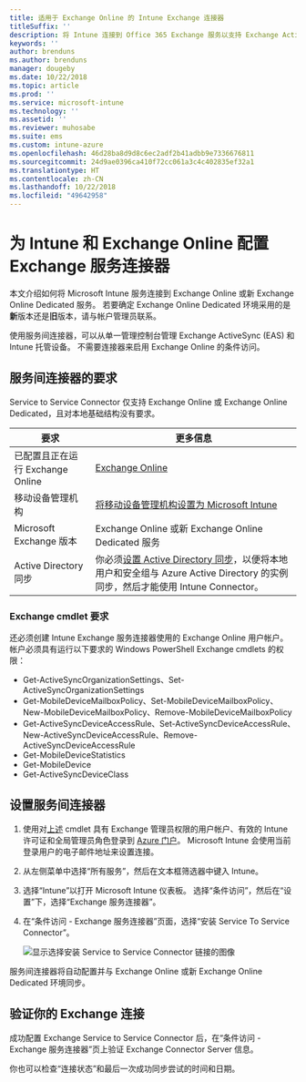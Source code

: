 ```yaml
---
title: 适用于 Exchange Online 的 Intune Exchange 连接器
titleSuffix: ''
description: 将 Intune 连接到 Office 365 Exchange 服务以支持 Exchange ActiveSync 移动设备管理 (MDM)。
keywords: ''
author: brenduns
ms.author: brenduns
manager: dougeby
ms.date: 10/22/2018
ms.topic: article
ms.prod: ''
ms.service: microsoft-intune
ms.technology: ''
ms.assetid: ''
ms.reviewer: muhosabe
ms.suite: ems
ms.custom: intune-azure
ms.openlocfilehash: 46d28ba8d9d8c6ec2adf2b41adbb9e7336676811
ms.sourcegitcommit: 24d9ae0396ca410f72cc061a3c4c402835ef32a1
ms.translationtype: HT
ms.contentlocale: zh-CN
ms.lasthandoff: 10/22/2018
ms.locfileid: "49642958"
---
```

# <a name="configure-the-exchange-service-connector-for-intune-and-exchange-online"></a>为 Intune 和 Exchange Online 配置 Exchange 服务连接器
本文介绍如何将 Microsoft Intune 服务连接到 Exchange Online 或新 Exchange Online Dedicated 服务。 若要确定 Exchange Online Dedicated 环境采用的是**新**版本还是**旧**版本，请与帐户管理员联系。

使用服务间连接器，可以从单一管理控制台管理 Exchange ActiveSync (EAS) 和 Intune 托管设备。  不需要连接器来启用 Exchange Online 的条件访问。

## <a name="service-to-service-connector-requirements"></a>服务间连接器的要求
Service to Service Connector 仅支持 Exchange Online 或 Exchange Online Dedicated，且对本地基础结构没有要求。 


|              要求               |                                                                                                            更多信息                                                                                                            |
|----------------------------------------|----------------------------------------------------------------------------------------------------------------------------------------------------------------------------------------------------------------------------------------|
| 已配置且正在运行 Exchange Online |                                                                                 [Exchange Online](https://technet.microsoft.com/library/jj200580.aspx)                                                                                 |
|   移动设备管理机构   |                                                       [将移动设备管理机构设置为 Microsoft Intune](mdm-authority-set.md)                                                       |
|       Microsoft Exchange 版本       |                                                                                      Exchange Online 或新 Exchange Online Dedicated 服务                                                                                      |
|    Active Directory 同步    | 你必须[设置 Active Directory 同步](/intune/users-add)，以便将本地用户和安全组与 Azure Active Directory 的实例同步，然后才能使用 Intune Connector。 |

### <a name="exchange-cmdlet-requirements"></a>Exchange cmdlet 要求

还必须创建 Intune Exchange 服务连接器使用的 Exchange Online 用户帐户。 帐户必须具有运行以下要求的 Windows PowerShell Exchange cmdlets 的权限：

 - Get-ActiveSyncOrganizationSettings、Set-ActiveSyncOrganizationSettings
 - Get-MobileDeviceMailboxPolicy、Set-MobileDeviceMailboxPolicy、New-MobileDeviceMailboxPolicy、Remove-MobileDeviceMailboxPolicy
 - Get-ActiveSyncDeviceAccessRule、Set-ActiveSyncDeviceAccessRule、New-ActiveSyncDeviceAccessRule、Remove-ActiveSyncDeviceAccessRule
 - Get-MobileDeviceStatistics
 - Get-MobileDevice
 - Get-ActiveSyncDeviceClass

## <a name="set-up-the-service-to-service-connector"></a>设置服务间连接器

1. 使用对[上述](#exchange-cmdlet-requirements) cmdlet 具有 Exchange 管理员权限的用户帐户、有效的 Intune 许可证和全局管理员角色登录到 [Azure 门户](http://portal.azure.com)。 Microsoft Intune 会使用当前登录用户的电子邮件地址来设置连接。

2. 从左侧菜单中选择“所有服务”，然后在文本框筛选器中键入 Intune。

3. 选择“Intune”以打开 Microsoft Intune 仪表板。 选择“条件访问”，然后在“设置”下，选择“Exchange 服务连接器”。

4.  在“条件访问 - Exchange 服务连接器”页面，选择“安装 Service To Service Connector”。 
   
     ![显示选择安装 Service to Service Connector 链接的图像](media/exchange_service_connector.png)

服务间连接器将自动配置并与 Exchange Online 或新 Exchange Online Dedicated 环境同步。

## <a name="validate-your-exchange-connection"></a>验证你的 Exchange 连接

成功配置 Exchange Service to Service Connector 后，在“条件访问 - Exchange 服务连接器”页上验证 Exchange Connector Server 信息。

你也可以检查“连接状态”和最后一次成功同步尝试的时间和日期。

 